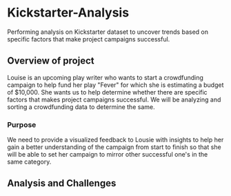 # Kickstarter-Analysis
Performing analysis on Kickstarter dataset to uncover trends based on specific factors that make project campaigns successful.

## Overview of project 
Louise is an upcoming play writer who wants to start a crowdfunding campaign to help fund her play "Fever" for which she is estimating a budget of $10,000. She wants us to help determine whether there are specific factors that makes project campaigns successful. We will be analyzing and sorting a crowdfunding data to determine the same.

### Purpose
We need to provide a visualized feedback to Lousie with insights to help her gain a better understanding of the campaign from start to finish so that she will be able to set her campaign to mirror other successful one's in the same category.

## Analysis and Challenges

